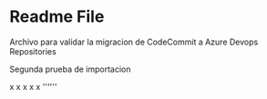# Readme File

Archivo para validar la migracion de CodeCommit a Azure Devops Repositories

Segunda prueba de importacion

x
x
x
x
x
''''''